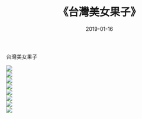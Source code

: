 ﻿---
layout: post
title:  《台灣美女果子》
date:   2019-01-16
img: http://pic.660000.xyz/1:down/唯美/2019/台灣美女果子/000.jpg
categories: [美女, 清纯, 唯美]
---

台灣美女果子

  ![](http://pic.660000.xyz/1:down/唯美/2019/台灣美女果子/001.jpg) <br> ![](http://pic.660000.xyz/1:down/唯美/2019/台灣美女果子/002.jpg) <br> ![](http://pic.660000.xyz/1:down/唯美/2019/台灣美女果子/003.jpg) <br> ![](http://pic.660000.xyz/1:down/唯美/2019/台灣美女果子/004.jpg) <br> ![](http://pic.660000.xyz/1:down/唯美/2019/台灣美女果子/005.jpg) <br> ![](http://pic.660000.xyz/1:down/唯美/2019/台灣美女果子/006.jpg) <br> ![](http://pic.660000.xyz/1:down/唯美/2019/台灣美女果子/007.jpg) <br> ![](http://pic.660000.xyz/1:down/唯美/2019/台灣美女果子/008.jpg) <br>